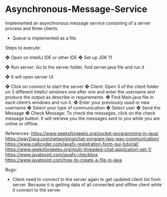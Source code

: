# Asynchronous-Message-Service
Implemented an asynchronous message service consisting of a server process and three clients.

-	Queue is implemented as a file. 

Steps to execute:  

❖	Open on IntelliJ IDE or other IDE
❖	Set up JDK 11

❖	Run server: Go to the server folder, find server.java file and run it

❖	It will open server UI

❖	Click on connect to start the server
❖	Client: Open 3 of the client folder on 3 different IntelliJ windows one after one and enter the username and produce the output as describe in requirements. 
❖	Find Main.java file in each client’s windows and run it. 
❖	Enter your previously used or new username 
❖	Select your type of communication 
❖	Select user
❖	Send the Message
❖	Check Message: To check the messages, click on the check message button. It will retrieve you the messages sent to you while you are online or offline. 

References:
https://www.geeksforgeeks.org/socket-programming-in-java/
https://way2java.com/networking/chat-program-two-way-communication/
https://www.callicoder.com/javafx-registration-form-gui-tutorial/
https://www.geeksforgeeks.org/multi-threaded-chat-application-set-1/
https://www.javatpoint.com/javafx-checkbox
https://www.javatpoint.com/how-to-create-a-file-in-java

Bugs: 
-	Client need to connect to the server again to get updated client list from server. Because it is getting data of all connected and offline client while it connect to the server. 

